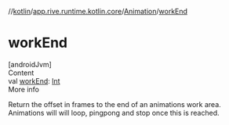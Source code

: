 //[kotlin](../../../index.md)/[app.rive.runtime.kotlin.core](../index.md)/[Animation](index.md)/[workEnd](work-end.md)



# workEnd  
[androidJvm]  
Content  
val [workEnd](work-end.md): [Int](https://kotlinlang.org/api/latest/jvm/stdlib/kotlin/-int/index.html)  
More info  


Return the offset in frames to the end of an animations work area. Animations will will loop, pingpong and stop once this is reached.

  



